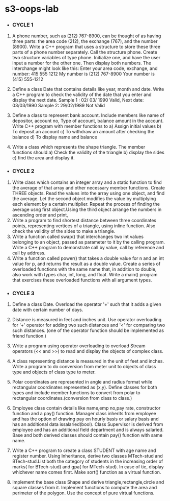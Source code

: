 # s3-oops-lab
- ### CYCLE 1
1. A phone number, such as (212) 767-8900, can be thought of as having
three parts: the area code (212), the exchange (767), and the number
(8900). Write a C++ program that uses a structure to store these three
parts of a phone number separately. Call the structure phone. Create two
structure variables of type phone. Initialize one, and have the user input a
number for the other one. Then display both numbers. The interchange
might look like this:
Enter your area code, exchange, and number: 415 555 1212
My number is (212) 767-8900
Your number is (415) 555-1212

2. Define a class Date that contains details like year, month and date. Write
a C++ program to check the validity of the date that you enter and display
the next date.
Sample 1 : 02/ 03/ 1990
Valid, Next date: 03/03/1990
Sample 2: 29/02/1989
Not Valid

3. Define a class to represent bank account. Include members like name of
depositor, account no, Type of account, balance amount in the account.
Write C++ program with member functions to a) Assign initial values b)
To deposit an account c) To withdraw an amount after checking the
balance
d) To display name and balance
4. Write a class which represents the shape triangle. The member functions
should a) Check the validity of the triangle b) display the sides c) find the
area and display it.

- ### CYCLE 2
1. Write class which contains an integer array and a static function to find
the average of that array and other necessary member functions. Create
THREE objects. Read the values into the array using one object, and find
the average. Let the second object modifies the value by multiplying each
element by a certain multiplier. Repeat the process of finding the average
usng first object.Using the third object arrange the numbers in ascending
order and print,
2. Write a program to find shortest distance between three coordinates points,
representing vertices of a triangle, using inline function. Also check the
validity of the sides to make a triangle.
3. Write a function called swap() that interchanges two int values belonging
to an object, passed as parameter to it by the calling program. Write a C++
program to demonstrate call by value, call by reference and call by
address.
4. Write a function called power() that takes a double value for n and an int
value for p, and returns the result as a double value. Create a series of
overloaded functions with the same name that, in addition to double, also
work with types char, int, long, and float. Write a main() program that
exercises these overloaded functions with all argument types.

- ### CYCLE 3
1. Define a class Date. Overload the operator &#39;+&#39; such that it adds a given date with certain
number of days.
2. Distance is measured in feet and inches unit. Use operator overloading for &#39;+&#39; operator
for adding two such distances and &#39;&lt;&#39; for comparing two such distances. (one of the
operator function should be implemented as friend function.)
3. Write a program using operator overloading to overload Stream operators (&lt;&lt; and &gt;&gt;)
to read and display the objects of complex class.
4. A class representing distance is measured in the unit of feet and inches. Write a
program to do conversion from meter unit to objects of class type and objects of class type
to meter.
5. Polar coordinates are represented in angle and radius format while rectangular
coordinates represented as (x,y). Define classes for both types and include member
functions to convert from polar to rectangular coordinates.(conversion from class to class.)
6. Employee class contain details like name,emp no,pay rate, constructor function and a
pay() function. Manager class inherits from employee and has the option of drawing pay
on hourly basis or salary basis and has an additional data issalaried(bool). Class
Supervisor is derived from employee and has an additional field department and is
always salaried. Base and both derived classes should contain pay() function with same
name.

7. Write a C++ program to create a class STUDENT with age name and register number.
Using Inheritance, derive two classes MTech-stud and BTech-stud.List both the category
of students in the increasing order of marks( for BTech-stud) and gpa( for MTech-stud). In
case of tie, display whichever name comes first. Make sort() function as a virtual function.

8. Implement the base class Shape and derive triangle,rectangle,circle and square classes
from it. Implement functions to compute the area and perimeter of the polygon. Use the
concept of pure virtual functions.
